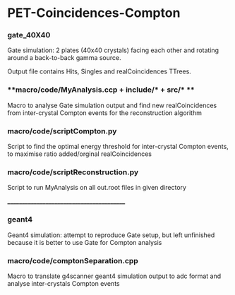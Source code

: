 # PET-Coincidences-Compton

### **gate_40X40**

Gate simulation: 2 plates (40x40 crystals) facing each other and rotating around a back-to-back gamma source.

Output file contains Hits, Singles and realCoincidences TTrees.

### **macro/code/MyAnalysis.ccp + include/\* + src/\* **

Macro to analyse Gate simulation output and find new realCoincidences from inter-crystal Compton events for the reconstruction algorithm

### **macro/code/scriptCompton.py**

Script to find the optimal energy threshold for inter-crystal Compton events, to maximise ratio added/orginal realCoincidences

### **macro/code/scriptReconstruction.py**

Script to run MyAnalysis on all out.root files in given directory


**________________________________________**

### **geant4**

Geant4 simulation: attempt to reproduce Gate setup, but left unfinished because it is better to use Gate for Compton analysis

### **macro/code/comptonSeparation.cpp**

Macro to translate g4scanner geant4 simulation output to adc format and analyse inter-crystals Compton events
